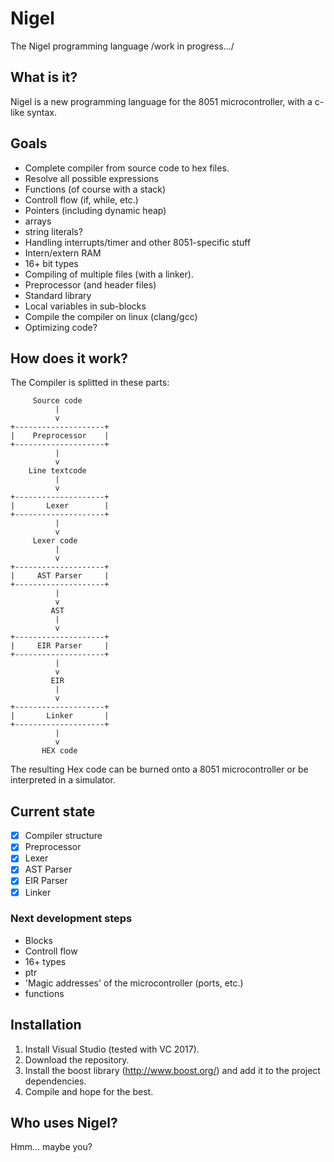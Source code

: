 # Nigel
The Nigel programming language
/work in progress.../

## What is it?
Nigel is a new programming language for the 8051 microcontroller, with a c-like syntax.

## Goals
* Complete compiler from source code to hex files.
* Resolve all possible expressions
* Functions (of course with a stack)
* Controll flow (if, while, etc.)
* Pointers (including dynamic heap)
* arrays
* string literals?
* Handling interrupts/timer and other 8051-specific stuff
* Intern/extern RAM
* 16+ bit types
* Compiling of multiple files (with a linker).
* Preprocessor (and header files)
* Standard library
* Local variables in sub-blocks
* Compile the compiler on linux (clang/gcc)
* Optimizing code?

## How does it work?
The Compiler is splitted in these parts:
```
     Source code
          |
          v
+--------------------+
|    Preprocessor    |
+--------------------+
          |
          v
    Line textcode
          |
          v
+--------------------+
|       Lexer        |
+--------------------+
          |
          v
     Lexer code
          |
          v
+--------------------+
|     AST Parser     |
+--------------------+
          |
          v
         AST
          |
          v
+--------------------+
|     EIR Parser     |
+--------------------+
          |
          v
         EIR
          |
          v
+--------------------+
|       Linker       |
+--------------------+
          |
          v
       HEX code
```
The resulting Hex code can be burned onto a 8051 microcontroller or be interpreted in a simulator.

## Current state
- [x] Compiler structure
- [x] Preprocessor
- [x] Lexer
- [x] AST Parser
- [x] EIR Parser
- [x] Linker

### Next development steps
* Blocks
* Controll flow
* 16+ types
* ptr
* 'Magic addresses' of the microcontroller (ports, etc.)
* functions

## Installation
1. Install Visual Studio (tested with VC 2017).
2. Download the repository.
3. Install the boost library (http://www.boost.org/) and add it to the project dependencies.
4. Compile and hope for the best.

## Who uses Nigel?
Hmm... maybe you?
